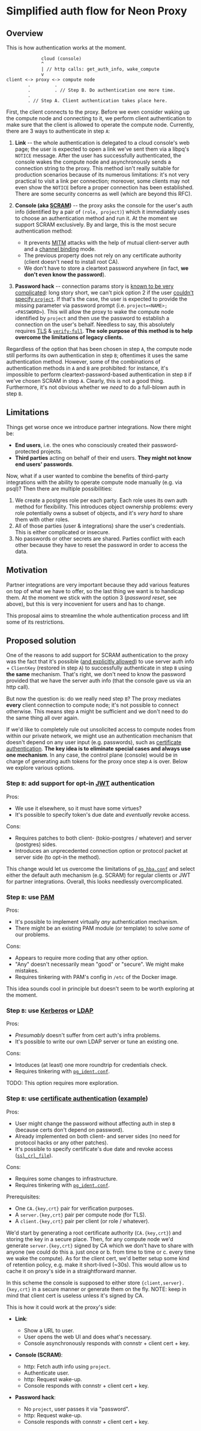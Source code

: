 # Simplified auth flow for Neon Proxy

## Overview

This is how authentication works at the moment.

```
             cloud (console)
             ^
             | // http calls: get_auth_info, wake_compute
             v
client <-> proxy <-> compute node
        .         .
        .         . // Step B. Do authentication one more time.
        .
        . // Step A. Client authentication takes place here.
```

First, the client connects to the proxy. Before we even consider waking up the compute node and connecting to it, we perform client authentication to make sure that the client is allowed to operate the compute node. Currently, there are 3 ways to authenticate in step `A`:

1. **Link** -- the whole authentication is delegated to a cloud console's web page; the user is expected to open a link we've sent them via a libpq's `NOTICE` message. After the user has successfully authenticated, the console wakes the compute node and asynchronously sends a connection string to the proxy. This method isn't really suitable for production scenarios because of its numerous limitations: it's not very practical to visit a link per connection; moreover, some clients may not even show the `NOTICE` before a proper connection has been established. There are some security concerns as well (which are beyond this RFC).

2. **Console (aka [SCRAM](https://www.rfc-editor.org/rfc/rfc5802))** -- the proxy asks the console for the user's auth info (identified by a pair of `(role, project)`) which it immediately uses to choose an authentication method and run it. At the moment we support SCRAM exclusively. By and large, this is the most secure authentication method:
    * It prevents [MITM](https://en.wikipedia.org/wiki/Man-in-the-middle_attack) attacks with the help of mutual client-server auth and a [channel binding](https://www.postgresql.org/docs/current/sasl-authentication.html#SASL-SCRAM-SHA-256) mode.
    * The previous property does not rely on any certificate authority (client doesn't need to install root CA).
    * We don't have to store a cleartext password anywhere (in fact, **we don't even know the password**).

3. **Password hack** -- connection params story is [known to be very complicated](https://github.com/neondatabase/cloud/issues/1620): long story short, we can't pick option 2 if the user [couldn't specify `project`](https://neon.tech/docs/how-to-guides/connectivity-issues/). If that's the case, the user is expected to provide the missing parameter via password prompt (i.e. `project=<NAME>;<PASSWORD>`). This will allow the proxy to wake the compute node identified by `project` and then use the password to establish a connection on the user's behalf. Needless to say, this absolutely requires [TLS](https://www.rfc-editor.org/rfc/rfc8446) & [`verify-full`](https://www.postgresql.org/docs/current/libpq-ssl.html#LIBQ-SSL-CERTIFICATES). **The sole purpose of this method is to help overcome the limitations of legacy clients.**

Regardless of the option that has been chosen in step `A`, the compute node still performs its own authentication in step `B`; oftentimes it uses the same authentication method. However, some of the combinations of authentication methods in `A` and `B` are prohibited: for instance, it's impossible to perform cleartext-password-based authentication in step `B` if we've chosen SCRAM in step `A`. Clearly, this is not a good thing. Furthermore, it's not obvious whether we _need_ to do a full-blown auth in step `B`.

## Limitations

Things get worse once we introduce partner integrations. Now there might be:

* **End users**, i.e. the ones who consciously created their password-protected projects.
* **Third parties** acting on behalf of their end users. **They might not know end users' passwords**.

Now, what if a user wanted to combine the benefits of third-party integrations with the ability to operate compute node manually (e.g. via psql)? Then there are multiple possibilities:

1. We create a postgres role per each party. Each role uses its own auth method for flexibility. This introduces object ownership problems: every role potentially owns a subset of objects, and it's _very hard_ to share them with other roles.
2. All of those parties (user & integrations) share the user's credentials. This is either complicated or insecure.
3. No passwords or other secrets are shared. Parties conflict with each other because they have to reset the password in order to access the data.

## Motivation

Partner integrations are very important because they add various features on top of what we have to offer, so the last thing we want is to handicap them. At the moment we stick with the option 3 (_password reset_, see above), but this is very incovenient for users and has to change.

This proposal aims to streamline the whole authentication process and lift some of its restrictions.

## Proposed solution

One of the reasons to add support for SCRAM authentication to the proxy was the fact that it's possible ([and explicitly allowed](https://github.com/sfackler/rust-postgres/pull/887#issue-1208411878)) to use server auth info + `ClientKey` (restored in step `A`) to successfully authenticate in step `B` using **the same** mechanism. That's right, we don't need to know the password provided that we have the server auth info (that the console gave us via an http call).

But now the question is: do we really need step `B`? The proxy mediates **every** client connection to compute node; it's not possible to connect otherwise. This means step `A` might be sufficient and we don't need to do the same thing all over again.

If we'd like to completely rule out unsolicited access to compute nodes from within our private network, we might use an authentication mechanism that doesn't depend on any user input (e.g. passwords), such as [certificate authentication](https://www.postgresql.org/docs/current/auth-cert.html). **The key idea is to eliminate special cases and always use one mechanism**. In any case, the control plane (console) would be in charge of generating auth tokens for the proxy once step `A` is over. Below we explore various options.

### Step `B`: add support for opt-in [JWT](https://www.rfc-editor.org/rfc/rfc7519) authentication

Pros:
* We use it elsewhere, so it must have some virtues?
* It's possible to specify token's due date and _eventually_ revoke access.

Cons:
* Requires patches to both client- (tokio-postgres / whatever) and server (postgres) sides.
* Introduces an unprecedented connection option or protocol packet at server side (to opt-in the method).

This change would let us overcome the limitations of [`pg_hba.conf`](https://www.postgresql.org/docs/current/auth-pg-hba-conf.html) and select either the default auth mechanism (e.g. SCRAM) for regular clients or JWT for partner integrations. Overall, this looks needlessly overcomplicated.

### Step `B`: use [PAM](https://www.postgresql.org/docs/current/auth-pam.html)

Pros:
* It's possible to implement virtually _any_ authentication mechanism.
* There might be an existing PAM module (or template) to solve _some_ of our problems.

Cons:
* Appears to require more coding that any other option.
* "Any" doesn't necessarily mean "good" or "secure". We might make mistakes.
* Requires tinkering with PAM's config in `/etc` of the Docker image.

This idea sounds cool in principle but doesn't seem to be worth exploring at the moment.

### Step `B`: use [Kerberos](https://www.postgresql.org/docs/current/gssapi-auth.html) or [LDAP](https://www.postgresql.org/docs/current/auth-ldap.html)

Pros:
* _Presumably_ doesn't suffer from cert auth's infra problems.
* It's possible to write our own LDAP server or tune an existing one.

Cons:
* Intoduces (at least) one more roundtrip for credentials check.
* Requires tinkering with [`pg_ident.conf`](https://www.postgresql.org/docs/current/auth-username-maps.html).

TODO: This option requires more exploration.

### Step `B`: use [certificate authentication](https://www.postgresql.org/docs/current/auth-cert.html) ([example](https://www.crunchydata.com/blog/ssl-certificate-authentication-postgresql-docker-containers))

Pros:
* User might change the password without affecting auth in step `B` (because certs don't depend on password).
* Already implemented on both client- and server sides (no need for protocol hacks or any other patches).
* It's possible to specify certificate's due date and revoke access ([`ssl_crl_file`](https://en.wikipedia.org/wiki/Certificate_revocation_list)).

Cons:
* Requires some changes to infrastructure.
* Requires tinkering with [`pg_ident.conf`](https://www.postgresql.org/docs/current/auth-username-maps.html).

Prerequisites:
* One `CA.{key,crt}` pair for verification purposes.
* A `server.{key,crt}` pair per compute node (for TLS).
* A `client.{key,crt}` pair per client (or role / whatever).

We'd start by generating a root certificate authority (`CA.{key,crt}`) and storing the key in a secure place. Then, for any compute node we'd generate `server.{key,crt}` signed by CA which we don't have to share with anyone (we could do this a. just once or b. from time to time or c. every time we wake the compute). As for the client cert, we'd better setup some kind of retention policy, e.g. make it short-lived (~30s). This would allow us to cache it on proxy's side in a straightforward manner.

In this scheme the console is supposed to either store `{client,server}.{key,crt}` in a secure manner or generate them on the fly. NOTE: keep in mind that client cert is useless unless it's signed by CA.

This is how it could work at the proxy's side:

* **Link**:
    - Show a URL to user.
    - User opens the web UI and does what's necessary.
    - Console asynchronously responds with connstr + client cert + key.

* **Console (SCRAM)**:
    - http: Fetch auth info using `project`.
    - Authenticate user.
    - http: Request wake-up.
    - Console responds with connstr + client cert + key.

* **Password hack**:
    - No `project`, user passes it via "password".
    - http: Request wake-up.
    - Console responds with connstr + client cert + key.
